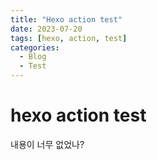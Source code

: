 ```yaml
---
title: "Hexo action test"
date: 2023-07-20
tags: [hexo, action, test]
categories:
  - Blog
  - Test
---
```


# hexo action test

내용이 너무 없었나?
